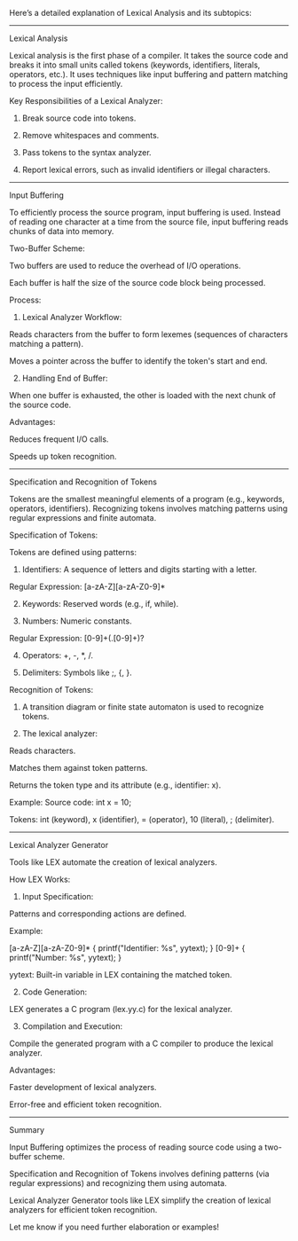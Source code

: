 Here’s a detailed explanation of Lexical Analysis and its subtopics:


---

Lexical Analysis

Lexical analysis is the first phase of a compiler. It takes the source code and breaks it into small units called tokens (keywords, identifiers, literals, operators, etc.). It uses techniques like input buffering and pattern matching to process the input efficiently.

Key Responsibilities of a Lexical Analyzer:

1. Break source code into tokens.


2. Remove whitespaces and comments.


3. Pass tokens to the syntax analyzer.


4. Report lexical errors, such as invalid identifiers or illegal characters.




---

Input Buffering

To efficiently process the source program, input buffering is used. Instead of reading one character at a time from the source file, input buffering reads chunks of data into memory.

Two-Buffer Scheme:

Two buffers are used to reduce the overhead of I/O operations.

Each buffer is half the size of the source code block being processed.


Process:

1. Lexical Analyzer Workflow:

Reads characters from the buffer to form lexemes (sequences of characters matching a pattern).

Moves a pointer across the buffer to identify the token's start and end.



2. Handling End of Buffer:

When one buffer is exhausted, the other is loaded with the next chunk of the source code.




Advantages:

Reduces frequent I/O calls.

Speeds up token recognition.



---

Specification and Recognition of Tokens

Tokens are the smallest meaningful elements of a program (e.g., keywords, operators, identifiers). Recognizing tokens involves matching patterns using regular expressions and finite automata.

Specification of Tokens:

Tokens are defined using patterns:

1. Identifiers: A sequence of letters and digits starting with a letter.

Regular Expression: [a-zA-Z][a-zA-Z0-9]*



2. Keywords: Reserved words (e.g., if, while).


3. Numbers: Numeric constants.

Regular Expression: [0-9]+(\.[0-9]+)?



4. Operators: +, -, *, /.


5. Delimiters: Symbols like ;, {, }.



Recognition of Tokens:

1. A transition diagram or finite state automaton is used to recognize tokens.


2. The lexical analyzer:

Reads characters.

Matches them against token patterns.

Returns the token type and its attribute (e.g., identifier: x).




Example: Source code: int x = 10;

Tokens: int (keyword), x (identifier), = (operator), 10 (literal), ; (delimiter).



---

Lexical Analyzer Generator

Tools like LEX automate the creation of lexical analyzers.

How LEX Works:

1. Input Specification:

Patterns and corresponding actions are defined.

Example:

[a-zA-Z][a-zA-Z0-9]*    { printf("Identifier: %s", yytext); }
[0-9]+                   { printf("Number: %s", yytext); }

yytext: Built-in variable in LEX containing the matched token.



2. Code Generation:

LEX generates a C program (lex.yy.c) for the lexical analyzer.



3. Compilation and Execution:

Compile the generated program with a C compiler to produce the lexical analyzer.




Advantages:

Faster development of lexical analyzers.

Error-free and efficient token recognition.



---

Summary

Input Buffering optimizes the process of reading source code using a two-buffer scheme.

Specification and Recognition of Tokens involves defining patterns (via regular expressions) and recognizing them using automata.

Lexical Analyzer Generator tools like LEX simplify the creation of lexical analyzers for efficient token recognition.


Let me know if you need further elaboration or examples!

